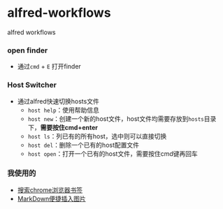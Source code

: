 # alfred-workflows
alfred workflows

### open finder
* 通过`cmd` + `E` 打开finder

### Host Switcher
* 通过alfred快速切换hosts文件
    * `host help`：使用帮助信息
    * `host new`：创建一个新的host文件，host文件均需要存放到`hosts`目录下，**需要按住cmd+enter**
    * `host ls`：列已有的所有host，选中则可以直接切换
    * `host del`：删除一个已有的host配置文件
    * `host open`：打开一个已有的host文件，需要按住cmd键再回车

### 我使用的
* [搜索chrome浏览器书签](http://mdreizin.github.io/alfred-workflows/#chrome-bookmarks)
* [MarkDown便捷插入图片](https://github.com/ArloZ/markdown-img-upload)
